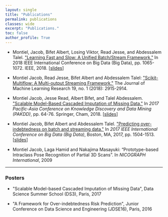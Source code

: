 ```yaml
---
layout: single
title: "Publications"
permalink: publications
classes: wide
excerpt: "Publications."
toc: false
author_profile: True
---
```


* Montiel, Jacob, Bifet Albert, Losing Viktor, Read Jesse, and Abdessalem Talel. ["Learning Fast and Slow: A Unified Batch/Stream Framework."](https://ieeexplore.ieee.org/document/8622222) In 2018 IEEE International Conference on Big Data (Big Data), pp. 1065-1072. IEEE, 2018. [[slides](https://docs.google.com/presentation/d/e/2PACX-1vRmed55HgjouHnZqvdBBj38L6VH2iKs2Lo9n95w24Cqz2iNFvtCCVyOD087cval2SgSg0red1sa46_Z/pub?start=false&loop=true&delayms=3000)]

* Montiel Jacob, Read Jesse, Bifet Albert and Abdessalem Talel: ["Scikit-Multiflow: A Multi-output Streaming Framework."](http://jmlr.org/papers/v19/18-251.html) The Journal of Machine Learning Research 19, no. 1 (2018): 2915-2914.

* Montiel Jacob, Jesse Read, Albert Bifet, and Talel Abdessalem. ["Scalable Model-Based Cascaded Imputation of Missing Data."](https://link.springer.com/chapter/10.1007/978-3-319-93040-4_6) In *2017 Pacific-Asia Conference on Knowledge Discovery and Data Mining (PAKDD)*, pp. 64-76. Springer, Cham, 2018. [[slides](https://docs.google.com/presentation/d/e/2PACX-1vRCuCXUydGonYbpDJzxm7zk22Ds8zzL6HDbuOEUaCGACiQLE60SZEFauZ3jrctbuR0zOM3jept-3FWG/pub?start=false&loop=true&delayms=3000)]

* Montiel Jacob, Bifet Albert and Abdessalem Talel. ["Predicting over-indebtedness on batch and streaming data."](https://ieeexplore.ieee.org/document/8258084) In *2017 IEEE International Conference on Big Data (Big Data)*, Boston, MA, 2017, pp. 1504-1513. [[slides](https://docs.google.com/presentation/d/e/2PACX-1vSEDQEWPVM0dMoYP0Q9tAnd_R19AQkG3Isf19egg-MtD8A3LHjpTbFoCE1DZf7ZVioi-kBiurGkrB--/pub?start=false&loop=true&delayms=3000)]

* Montiel Jacob, Laga Hamid and Nakajima Masayuki: “Prototype-based Intraclass Pose Recognition of Partial 3D Scans”. In *NICOGRAPH International*, 2009

___

### Posters

* "Scalable Model-based Cascaded Imputation of Missing Data", Data Science Summer School (DS3), Paris, 2017

* "A Framework for Over-indebtedness Risk Prediction", Junior Conference on Data Science and Engineering (JDSE16), Paris, 2016